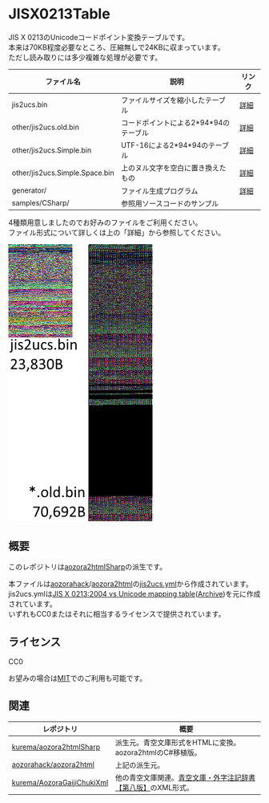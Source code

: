 # JISX0213Table
JIS X 0213のUnicodeコードポイント変換テーブルです。  
本来は70KB程度必要なところ、圧縮無しで24KBに収まっています。  
ただし読み取りには多少複雑な処理が必要です。  

| ファイル名 | 説明 | リンク | 
| -- | -- | -- |
| jis2ucs.bin | ファイルサイズを縮小したテーブル | [詳細](./jis2ucs.bin.md) |
| other/jis2ucs.old.bin | コードポイントによる2\*94\*94のテーブル | [詳細](other/jis2ucs.old.bin.md) |
| other/jis2ucs.Simple.bin | UTF-16による2\*94\*94のテーブル | [詳細](other/jis2ucs.Simple.bin.md) |
| other/jis2ucs.Simple.Space.bin | 上のヌル文字を空白に置き換えたもの | [詳細](other/jis2ucs.Simple.bin.md#jis2ucssimplespacebin) |
| generator/ | ファイル生成プログラム | [詳細](generator/readme.md) |
| samples/CSharp/ | 参照用ソースコードのサンプル | |

4種類用意しましたのでお好みのファイルをご利用ください。  
ファイル形式について詳しくは上の「詳細」から参照してください。  

![image](img/bz.png)

## 概要
このレポジトリは[aozora2htmlSharp](https://github.com/kurema/aozora2htmlSharp)の派生です。  

本ファイルは[aozorahack](https://github.com/aozorahack)/[aozora2html](https://github.com/aozorahack/aozora2html)の[jis2ucs.yml](https://github.com/aozorahack/aozora2html/blob/master/yml/jis2ucs.yml)から作成されています。  
jis2ucs.ymlは[JIS X 0213:2004 vs Unicode mapping table](http://w3.kcua.ac.jp/~fujiwara/jis2000/jis2004/jisx0213-2004-mono.html)([Archive](https://web.archive.org/web/20160314032417/http://w3.kcua.ac.jp/~fujiwara/jis2000/jis2004/jisx0213-2004-mono.html))を元に作成されています。  
いずれもCC0またはそれに相当するライセンスで提供されています。  

## ライセンス
CC0

お望みの場合は[MIT](https://github.com/kurema/aozora2htmlSharp/blob/master/LICENSE)でのご利用も可能です。

## 関連
| レポジトリ | 概要 |
| -- | -- |
| [kurema/aozora2htmlSharp](https://github.com/kurema/aozora2htmlSharp) | 派生元。青空文庫形式をHTMLに変換。aozora2htmlのC#移植版。 |
| [aozorahack/aozora2html](https://github.com/aozorahack/aozora2html) | 上記の派生元。 |
| [kurema/AozoraGaijiChukiXml](https://github.com/kurema/AozoraGaijiChukiXml) | 他の青空文庫関連。[青空文庫・外字注記辞書【第八版】](https://www.aozora.gr.jp/gaiji_chuki/)のXML形式。 |
